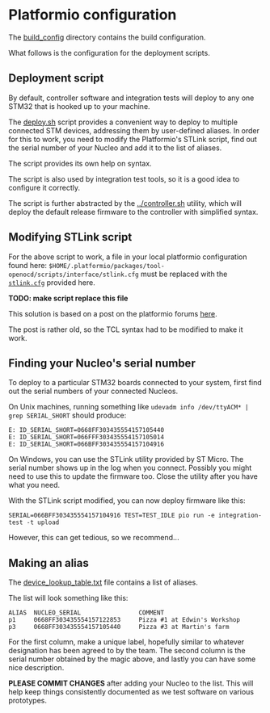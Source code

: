 # Platformio configuration

The [build_config](build_config) directory contains the build configuration.

What follows is the configuration for the deployment scripts.

## Deployment script

By default, controller software and integration tests will deploy to any one STM32 that is hooked up to your machine.

The [deploy.sh](deploy.sh) script provides a convenient way to deploy to multiple connected STM devices,
addressing them by user-defined aliases. In order for this to work, you need to modify the Platformio's STLink script,
find out the serial number of your Nucleo and add it to the list of aliases.

The script provides its own help on syntax.

The script is also used by integration test tools, so it is a good idea to configure it correctly.

The script is further abstracted by the [../controller.sh](../controller.sh) utility, which will deploy the default
release firmware to the controller with simplified syntax.

## Modifying STLink script

For the above script to work, a file in your local platformio configuration found here:
`$HOME/.platformio/packages/tool-openocd/scripts/interface/stlink.cfg`
must be replaced with the [`stlink.cfg`](stlink.cfg) provided here.

**TODO: make script replace this file**

This solution is based on a post on the platformio forums
[here](https://community.platformio.org/t/choosing-stlink-v2-programmer/10716).

The post is rather old, so the TCL syntax had to be modified to make it work.

## Finding your Nucleo's serial number

To deploy to a particular STM32 boards connected to your system, first find out the serial numbers of your connected Nucleos.

On Unix machines, running something like `udevadm info /dev/ttyACM* | grep SERIAL_SHORT` should produce:
```
E: ID_SERIAL_SHORT=0668FF303435554157105440
E: ID_SERIAL_SHORT=066FFF303435554157105014
E: ID_SERIAL_SHORT=066BFF303435554157104916
```

On Windows, you can use the STLink utility provided by ST Micro. The serial number shows up in the log when you connect.
Possibly you might need to use this to update the firmware too. Close the utility after you have what you need.

With the STLink script modified, you can now deploy firmware like this:
```
SERIAL=066BFF303435554157104916 TEST=TEST_IDLE pio run -e integration-test -t upload
```

However, this can get tedious, so we recommend...

## Making an alias

The [device_lookup_table.txt](device_lookup_table.txt) file contains a list of aliases.

The list will look something like this:
```
ALIAS  NUCLEO_SERIAL                COMMENT
p1     0668FF303435554157122853     Pizza #1 at Edwin's Workshop
p3     0668FF303435554157105440     Pizza #3 at Martin's farm
```

For the first column, make a unique label, hopefully similar to whatever designation has been agreed to by the team.
The second column is the serial number obtained by the magic above, and lastly you can have some nice description.

**PLEASE COMMIT CHANGES** after adding your Nucleo to the list. This will help keep things consistently documented as
we test software on various prototypes.
